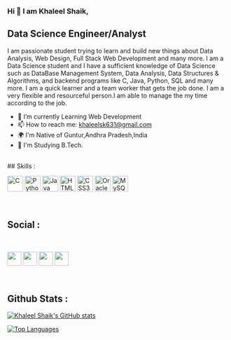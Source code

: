 ### Hi 👋 I am Khaleel Shaik,
## Data Science Engineer/Analyst

I am passionate student trying to learn and build new things about Data Analysis, Web Design, Full Stack Web Development and many more. I am a Data Science student and I have a sufficient knowledge of Data Science such as DataBase Management System, Data Analysis, Data Structures & Algorithms, and backend programs like C, Java, Python, SQL and many more. I am a quick learner and a team worker that gets the job done. I am a very flexible and resourceful person.I am able to manage the my time according to the job.

* 🌱 I’m currently Learning  Web Development<br>
* 📫 How to reach me: khaleelsk631@gmail.com <br>
* 🌍 I'm Native of Guntur,Andhra Pradesh,India <br>
* 🧠 I'm Studying B.Tech.
<br>
## Skills :
<p align="left">
<a href="https://docs.microsoft.com/en-us/cpp/?view=msvc-170" target="_blank" rel="noreferrer"><img src="https://raw.githubusercontent.com/danielcranney/readme-generator/main/public/icons/skills/c-colored.svg" width="36" height="36" alt="C" /></a>
<a href="https://www.python.org/" target="_blank" rel="noreferrer"><img src="https://raw.githubusercontent.com/danielcranney/readme-generator/main/public/icons/skills/python-colored.svg" width="36" height="36" alt="Python" /></a>
<a href="https://www.oracle.com/java/" target="_blank" rel="noreferrer"><img src="https://raw.githubusercontent.com/danielcranney/readme-generator/main/public/icons/skills/java-colored.svg" width="36" height="36" alt="Java" /></a>
<a href="https://developer.mozilla.org/en-US/docs/Glossary/HTML5" target="_blank" rel="noreferrer"><img src="https://raw.githubusercontent.com/danielcranney/readme-generator/main/public/icons/skills/html5-colored.svg" width="36" height="36" alt="HTML5" /></a>
<a href="https://www.w3.org/TR/CSS/#css" target="_blank" rel="noreferrer"><img src="https://raw.githubusercontent.com/danielcranney/readme-generator/main/public/icons/skills/css3-colored.svg" width="36" height="36" alt="CSS3" /></a>
<a href="https://www.oracle.com/uk/index.html" target="_blank" rel="noreferrer"><img src="https://raw.githubusercontent.com/danielcranney/readme-generator/main/public/icons/skills/oracle-colored.svg" width="36" height="36" alt="Oracle" /></a>
<a href="https://www.mysql.com/" target="_blank" rel="noreferrer"><img src="https://raw.githubusercontent.com/danielcranney/readme-generator/main/public/icons/skills/mysql-colored.svg" width="36" height="36" alt="MySQL" /></a>
</p>
<br>

## Social :
<br>
<p align="left"> 
<a href="https://www.linkedin.com/in/khaleel-shaik631/" target="_blank" rel="noreferrer"><img src="https://raw.githubusercontent.com/danielcranney/readme-generator/main/public/icons/socials/linkedin.svg" width="32" height="32" /></a>
<a href="https://twitter.com/Shaik_khaleel9" target="_blank" rel="noreferrer"><img src="https://raw.githubusercontent.com/danielcranney/readme-generator/main/public/icons/socials/twitter.svg" width="32" height="32" /></a>
<a href="https://www.instagram.com/shaik_khaleel09/" target="_blank" rel="noreferrer"><img src="https://raw.githubusercontent.com/danielcranney/readme-generator/main/public/icons/socials/instagram.svg" width="32" height="32" /></a>
<a href="[https://www.facebook.com/profile.php?id=100076311196143](https://www.facebook.com/profile.php?id=100022049557212)" target="_blank" rel="noreferrer"><img src="https://raw.githubusercontent.com/danielcranney/readme-generator/main/public/icons/socials/facebook.svg" width="32" height="32" /></a> 
</p>
<br>

## Github Stats :
<a href="https://github.com/Khaleelsk"><img src="https://github-readme-stats.vercel.app/api?username=Khaleel-shaik&show_icons=true&hide=&count_private=true&title_color=0891b2&text_color=ffffff&icon_color=0891b2&bg_color=1c1917&hide_border=true&show_icons=true" alt="Khaleel Shaik's GitHub stats" /></a>

<a href="https://github.com/Khaleelsk" align="left"><img src="https://github-readme-stats.vercel.app/api/top-langs/?username=Khaleel-Shaik&langs_count=10&title_color=0891b2&text_color=ffffff&icon_color=0891b2&bg_color=1c1917&hide_border=true&locale=en&custom_title=Top%20%Languages" alt="Top Languages" /></a>
